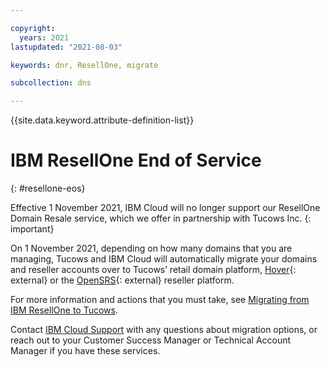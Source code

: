 ```yaml
---

copyright:
  years: 2021
lastupdated: "2021-08-03"

keywords: dnr, ResellOne, migrate

subcollection: dns

---
```


{{site.data.keyword.attribute-definition-list}}

# IBM ResellOne End of Service
{: #resellone-eos}

Effective 1 November 2021, IBM Cloud will no longer support our ResellOne Domain Resale service, which we offer in partnership with Tucows Inc.
{: important}

On 1 November 2021, depending on how many domains that you are managing, Tucows and IBM Cloud will automatically migrate your domains and reseller accounts over to Tucows’ retail domain platform, [Hover](https://hover.com/){: external} or the [OpenSRS](https://manage.opensrs.com/){: external} reseller platform.

For more information and actions that you must take, see [Migrating from IBM ResellOne to Tucows](/docs/dns?topic=dns-resellone-migration).

Contact [IBM Cloud Support](/docs/dns?topic=dns-gettinghelp-with-dns) with any questions about migration options, or reach out to your Customer Success Manager or Technical Account Manager if you have these services.
